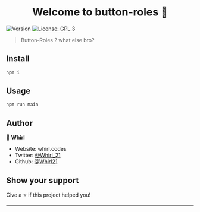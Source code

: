<h1 align="center">Welcome to button-roles 👋</h1>
<p>
  <img alt="Version" src="https://img.shields.io/badge/version-1.0.0-blue.svg?cacheSeconds=2592000" />
  <a href="#" target="_blank">
    <img alt="License: GPL 3" src="https://img.shields.io/badge/License-Gnu 2-yellow.svg" />
  </a>

</p>

> Button-Roles ? what else bro?

## Install

```sh
npm i
```

## Usage

```sh
npm run main
```

## Author

👤 **Whirl**

- Website: whirl.codes
- Twitter: [@Whirl\_21](https://twitter.com/Whirl_21)
- Github: [@Whirl21](https://github.com/Whirl21)

## Show your support

Give a ⭐️ if this project helped you!

---
